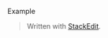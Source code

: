 <p>Example</p>
<blockquote>
<p>Written with <a href="https://stackedit.io/">StackEdit</a>.</p>
</blockquote>

